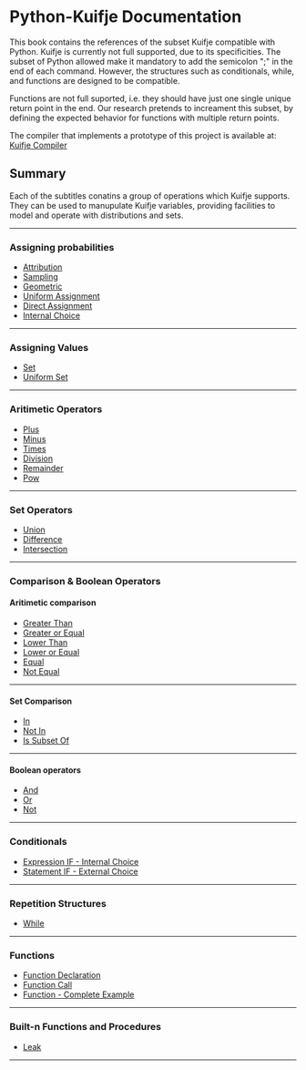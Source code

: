 # Python-Kuifje Documentation

This book contains the references of the subset Kuifje compatible with Python.
Kuifje is currently not full supported, due to its specificities.
The subset of Python allowed make it mandatory to add the semicolon ";" in the end of each command.
However, the structures such as conditionals, while, and functions are designed to be compatible.

Functions are not full suported, i.e. they should have just one single unique return point in the end.
Our research pretends to increament this subset, by defining the expected behavior for functions with multiple return points.

The compiler that implements a prototype of this project is available at:
[Kuifje Compiler](https://github.com/gleisonsdm/kuifje-compiler)

## Summary

Each of the subtitles conatins a group of operations which Kuifje supports.
They can be used to manupulate Kuifje variables, providing facilities to model and operate with distributions and sets.

---

### Assigning probabilities
- [Attribution](https://github.com/gleisonsdm/Kuifje-Documentation/blob/main/Chapter%2001/Attribution.md)
- [Sampling](https://github.com/gleisonsdm/Kuifje-Documentation/blob/main/Chapter%2001/Sampling.md)
- [Geometric](https://github.com/gleisonsdm/Kuifje-Documentation/blob/main/Chapter%2001/Geometric.md)
- [Uniform Assignment](https://github.com/gleisonsdm/Kuifje-Documentation/blob/main/Chapter%2001/Uniform%20Assingment.md)
- [Direct Assignment](https://github.com/gleisonsdm/Kuifje-Documentation/blob/main/Chapter%2001/Direct%20Assignment.md)
- [Internal Choice](https://github.com/gleisonsdm/Kuifje-Documentation/blob/main/Chapter%2001/Internal%20Choice.md)

---

### Assigning Values
- [Set](https://github.com/gleisonsdm/Kuifje-Documentation/blob/main/Chapter%2002/Set.md)
- [Uniform Set](https://github.com/gleisonsdm/Kuifje-Documentation/blob/main/Chapter%2002/Uniform%20Set.md)

---

### Aritimetic Operators
- [Plus](https://github.com/gleisonsdm/Kuifje-Documentation/blob/main/Chapter%2003/Plus.md)
- [Minus](https://github.com/gleisonsdm/Kuifje-Documentation/blob/main/Chapter%2003/Minus.md)
- [Times](https://github.com/gleisonsdm/Kuifje-Documentation/blob/main/Chapter%2003/Times.md)
- [Division](https://github.com/gleisonsdm/Kuifje-Documentation/blob/main/Chapter%2003/Div.md)
- [Remainder](https://github.com/gleisonsdm/Kuifje-Documentation/blob/main/Chapter%2003/Remainder.md)
- [Pow](https://github.com/gleisonsdm/Kuifje-Documentation/blob/main/Chapter%2003/Pow.md)

---

### Set Operators
- [Union](https://github.com/gleisonsdm/Kuifje-Documentation/blob/main/Chapter%2004/Union.md)
- [Difference](https://github.com/gleisonsdm/Kuifje-Documentation/blob/main/Chapter%2004/Difference.md)
- [Intersection](https://github.com/gleisonsdm/Kuifje-Documentation/blob/main/Chapter%2004/Intersection.md)

---

### Comparison & Boolean Operators

#### Aritimetic comparison
- [Greater Than](https://github.com/gleisonsdm/Kuifje-Documentation/blob/main/Chapter%2005/GreaterThan.md)
- [Greater or Equal](https://github.com/gleisonsdm/Kuifje-Documentation/blob/main/Chapter%2005/GreaterEqual.md)
- [Lower Than](https://github.com/gleisonsdm/Kuifje-Documentation/blob/main/Chapter%2005/LowerThan.md)
- [Lower or Equal](https://github.com/gleisonsdm/Kuifje-Documentation/blob/main/Chapter%2005/LowerEqual.md)
- [Equal](https://github.com/gleisonsdm/Kuifje-Documentation/blob/main/Chapter%2005/Equal.md)
- [Not Equal](https://github.com/gleisonsdm/Kuifje-Documentation/blob/main/Chapter%2005/NotEqual.md)

---

#### Set Comparison
- [In](https://github.com/gleisonsdm/Kuifje-Documentation/blob/main/Chapter%2005/In.md)
- [Not In](https://github.com/gleisonsdm/Kuifje-Documentation/blob/main/Chapter%2005/NotIn.md)
- [Is Subset Of](https://github.com/gleisonsdm/Kuifje-Documentation/blob/main/Chapter%2005/IsSubsetOf.md)

---

#### Boolean operators
- [And](https://github.com/gleisonsdm/Kuifje-Documentation/blob/main/Chapter%2005/And.md)
- [Or](https://github.com/gleisonsdm/Kuifje-Documentation/blob/main/Chapter%2005/Or.md)
- [Not](https://github.com/gleisonsdm/Kuifje-Documentation/blob/main/Chapter%2005/Not.md)

---

### Conditionals
- [Expression IF - Internal Choice](https://github.com/gleisonsdm/Kuifje-Documentation/blob/main/Chapter%2006/Expression%20IF.md)
- [Statement IF - External Choice](https://github.com/gleisonsdm/Kuifje-Documentation/blob/main/Chapter%2006/Statement%20IF.md)

---

### Repetition Structures
- [While](https://github.com/gleisonsdm/Kuifje-Documentation/blob/main/Chapter%2007/While.md) 

---

### Functions
- [Function Declaration](https://github.com/gleisonsdm/Kuifje-Documentation/blob/main/Chapter%2008/Function%20Declaration.md) 
- [Function Call](https://github.com/gleisonsdm/Kuifje-Documentation/blob/main/Chapter%2008/Function%20Call.md) 
- [Function - Complete Example](https://github.com/gleisonsdm/Kuifje-Documentation/blob/main/Chapter%2008/Function%20Complete.md) 

---

### Built-n Functions and Procedures
- [Leak](https://github.com/gleisonsdm/Kuifje-Documentation/blob/main/Chapter%2009/Leak.md) 

---

